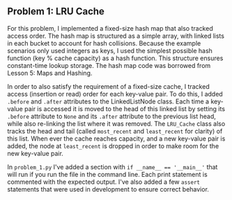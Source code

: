 ## Problem 1: LRU Cache  

For this problem, I implemented a fixed-size hash map that also tracked access order. The hash map is structured as a simple array, with linked lists in each bucket to account for hash collisions. Because the example scenarios only used integers as keys, I used the simplest possible hash function (key % cache capacity) as a hash function. This structure ensures constant-time lookup storage. The hash map code was borrowed from Lesson 5: Maps and Hashing.  

In order to also satisfy the requirement of a fixed-size cache, I tracked access (insertion or read) order for each key-value pair. To do this, I added `.before` and `.after` attributes to the LinkedListNode class. Each time a key-value pair is accessed it is moved to the head of this linked list by setting its `.before` attribute to `None` and its `.after` attribute to the previous list head, while also re-linking the list where it was removed. The `LRU_Cache` class also tracks the head and tail (called `most_recent` and `least_recent` for clarity) of this list. When ever the cache reaches capacity, and a new key-value pair is added, the node at `least_recent` is dropped in order to make room for the new key-value pair.

In `problem_1.py` I've added a section with `if __name__ == '__main__'` that will run if you run the file in the command line. Each print statement is commented with the expected output. I've also added a few `assert` statements that were used in development to ensure correct behavior.